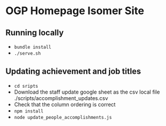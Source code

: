 # OGP Homepage Isomer Site

## Running locally
- `bundle install`
- `./serve.sh`

## Updating achievement and job titles
- `cd sripts`
- Download the staff update google sheet as the csv local file ./scripts/accomplishment_updates.csv
- Check that the column ordering is correct
- `npm install`
- `node update_people_accomplishments.js`